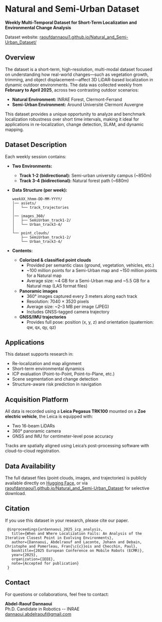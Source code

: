 # Natural and Semi-Urban  Dataset
**Weekly Multi-Temporal Dataset for Short-Term Localization and Environmental Change Analysis**

Dataset website: <a href="https://raoufdannaoui1.github.io/Natural_and_Semi-Urban_Dataset/" target="_blank">raoufdannaoui1.github.io/Natural_and_Semi-Urban_Dataset/</a>
 

## Overview
The dataset is a short-term, high-resolution, multi-modal dataset focused on understanding how real-world changes—such as vegetation growth, trimming, and object displacement—affect 3D LiDAR-based localization in dynamic outdoor environments. The data was collected weekly from **February to April 2025**, across two contrasting outdoor scenarios:

- **Natural Environment:** INRAE Forest, Clermont-Ferrand  
- **Semi-Urban Environment:** Around Université Clermont Auvergne

This dataset provides a unique opportunity to analyze and benchmark localization robustness over short time intervals, making it ideal for applications in re-localization, change detection, SLAM, and dynamic mapping.


## Dataset Description
Each weekly session contains:

- **Two Environments:**
  - **Track 1-2 (bidirectional):** Semi-urban university campus (~850m)
  - **Track 3-4 (bidirectional):** Natural forest path (~680m)


- **Data Structure (per week):**
    ```plaintext
    weekXX_hhmm-DD-MM-YYYY/
    │── assets/
    │   └── track_trajectories
    │
    │── images_360/
    │   ├── SemiUrban_track1-2/
    │   └── Urban_track3-4/
    │
    └── point_clouds/
        ├── SemiUrban_track1-2/
        └── Urban_track3-4/
    ```


- **Contents:**
  - **Colorized & classified point clouds**  
    - Provided per semantic class (ground, vegetation, vehicles, etc.)  
    - ~100 million points for a Semi-Urban map and ~150 million points for a Natural map
    - Average size: ~4 GB for a Semi-Urban map and ~5.5 GB for a Natural map (LAS format files)  
  - **Panoramic images**  
    - 360° images captured every 3 meters along each track  
    - Resolution: 7040 × 3520 pixels  
    - Average size: ~2–3 MB per image (JPEG)  
    - Includes GNSS-tagged camera trajectory
  - **GNSS/IMU trajectories**  
    - Provides full pose: position (x, y, z) and orientation (quaternion: qw, qx, qy, qz)  



## Applications
This dataset supports research in:
- Re-localization and map alignment
- Short-term environmental dynamics
- ICP evaluation (Point-to-Point, Point-to-Plane, etc.)
- Scene segmentation and change detection
- Structure-aware risk prediction in navigation


## Acquisition Platform
All data is recorded using a **Leica Pegasus TRK100** mounted on a **Zoe electric vehicle**, the Leica is equipped with:
- Two 16-beam LiDARs  
- 360° panoramic camera  
- GNSS and IMU for centimeter-level pose accuracy  

Tracks are spatially aligned using Leica’s post-processing software with cloud-to-cloud registration.


## Data Availability
The full dataset files (point clouds, images, and trajectories) is publicly available directly on [Hugging Face](https://huggingface.co/datasets/ardannaoui/Natural_and_SemiUrban_Dataset/tree/main), or via [raoufdannaoui1.github.io/Natural_and_Semi-Urban_Dataset](https://raoufdannaoui1.github.io/Natural_and_Semi-Urban_Dataset/) for selective download.

## Citation
If you use this dataset in your research, please cite our paper.
```plaintext
 @inproceedings{ardannaoui_2025_icp_analysis,
   title={When and Where Localization Fails: An Analysis of the Iterative Closest Point in Evolving Environments},
   author={Dannaoui, Abdelraouf and Laconte, Johann and Debain, Christophe and Pomerleau, Fran{\c{c}}ois and Checchin, Paul},
   booktitle={2025 European Conference on Mobile Robots (ECMR)},
   year={2025},
   organization={IEEE},
   note={Accepted for publication}
 }
```


## Contact
For questions or collaborations, feel free to contact:

**Abdel-Raouf Dannaoui**  
Ph.D. Candidate in Robotics -- INRAE  
dannaoui.abdelraouf@gmail.com
